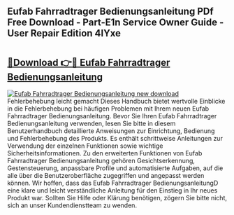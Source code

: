 ## Eufab Fahrradtrager Bedienungsanleitung PDf Free Download - Part-E1n Service Owner Guide - User Repair Edition 4IYxe

# <h2><a href="http://df2t57.blite.top/?on=Eufab+Fahrradtrager+Bedienungsanleitung">🔗Download 👉🔴 Eufab Fahrradtrager Bedienungsanleitung</a></h2>

[![Eufab Fahrradtrager Bedienungsanleitung new download](https://i.imgur.com/lujVjoI.png)](http://df2t57.blite.top/?on=Eufab+Fahrradtrager+Bedienungsanleitung)
Fehlerbehebung leicht gemacht Dieses Handbuch bietet wertvolle Einblicke in die Fehlerbehebung bei häufigen Problemen mit Ihrem neuen Eufab Fahrradtrager Bedienungsanleitung. Bevor Sie Ihren Eufab Fahrradtrager Bedienungsanleitung verwenden, lesen Sie bitte in diesem Benutzerhandbuch detaillierte Anweisungen zur Einrichtung, Bedienung und Fehlerbehebung des Produkts. Es enthält schrittweise Anleitungen zur Verwendung der einzelnen Funktionen sowie wichtige Sicherheitsinformationen. Zu den erweiterten Funktionen von Eufab Fahrradtrager Bedienungsanleitung gehören Gesichtserkennung, Gestensteuerung, anpassbare Profile und automatisierte Aufgaben, auf die alle über die Benutzeroberfläche zugegriffen und angepasst werden können. Wir hoffen, dass das Eufab Fahrradtrager BedienungsanleitungD eine klare und leicht verständliche Anleitung für den Einstieg in Ihr neues Produkt war. Sollten Sie Hilfe oder Klärung benötigen, zögern Sie bitte nicht, sich an unser Kundendienstteam zu wenden.
